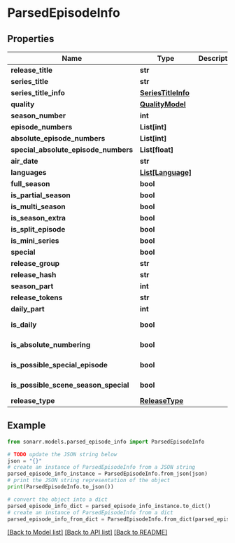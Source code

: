 # ParsedEpisodeInfo


## Properties

Name | Type | Description | Notes
------------ | ------------- | ------------- | -------------
**release_title** | **str** |  | [optional] 
**series_title** | **str** |  | [optional] 
**series_title_info** | [**SeriesTitleInfo**](SeriesTitleInfo.md) |  | [optional] 
**quality** | [**QualityModel**](QualityModel.md) |  | [optional] 
**season_number** | **int** |  | [optional] 
**episode_numbers** | **List[int]** |  | [optional] 
**absolute_episode_numbers** | **List[int]** |  | [optional] 
**special_absolute_episode_numbers** | **List[float]** |  | [optional] 
**air_date** | **str** |  | [optional] 
**languages** | [**List[Language]**](Language.md) |  | [optional] 
**full_season** | **bool** |  | [optional] 
**is_partial_season** | **bool** |  | [optional] 
**is_multi_season** | **bool** |  | [optional] 
**is_season_extra** | **bool** |  | [optional] 
**is_split_episode** | **bool** |  | [optional] 
**is_mini_series** | **bool** |  | [optional] 
**special** | **bool** |  | [optional] 
**release_group** | **str** |  | [optional] 
**release_hash** | **str** |  | [optional] 
**season_part** | **int** |  | [optional] 
**release_tokens** | **str** |  | [optional] 
**daily_part** | **int** |  | [optional] 
**is_daily** | **bool** |  | [optional] [readonly] 
**is_absolute_numbering** | **bool** |  | [optional] [readonly] 
**is_possible_special_episode** | **bool** |  | [optional] [readonly] 
**is_possible_scene_season_special** | **bool** |  | [optional] [readonly] 
**release_type** | [**ReleaseType**](ReleaseType.md) |  | [optional] 

## Example

```python
from sonarr.models.parsed_episode_info import ParsedEpisodeInfo

# TODO update the JSON string below
json = "{}"
# create an instance of ParsedEpisodeInfo from a JSON string
parsed_episode_info_instance = ParsedEpisodeInfo.from_json(json)
# print the JSON string representation of the object
print(ParsedEpisodeInfo.to_json())

# convert the object into a dict
parsed_episode_info_dict = parsed_episode_info_instance.to_dict()
# create an instance of ParsedEpisodeInfo from a dict
parsed_episode_info_from_dict = ParsedEpisodeInfo.from_dict(parsed_episode_info_dict)
```
[[Back to Model list]](../README.md#documentation-for-models) [[Back to API list]](../README.md#documentation-for-api-endpoints) [[Back to README]](../README.md)


